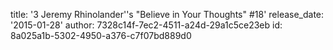 title: '3 Jeremy Rhinolander''s "Believe in Your Thoughts" #18'
release_date: '2015-01-28'
author: 7328c14f-7ec2-4511-a24d-29a1c5ce23eb
id: 8a025a1b-5302-4950-a376-c7f07bd889d0
